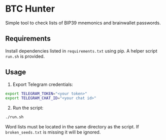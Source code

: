 # BTC Hunter

Simple tool to check lists of BIP39 mnemonics and brainwallet passwords.

## Requirements

Install dependencies listed in `requirements.txt` using pip. A helper script
`run.sh` is provided.

## Usage

1. Export Telegram credentials:

```bash
export TELEGRAM_TOKEN="<your token>"
export TELEGRAM_CHAT_ID="<your chat id>"
```

2. Run the script:

```bash
./run.sh
```

Word lists must be located in the same directory as the script. If
`broken_seeds.txt` is missing it will be ignored.
